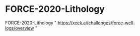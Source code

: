 # FORCE-2020-Lithology
FORCE-2020-Lithology  " https://xeek.ai/challenges/force-well-logs/overview "
